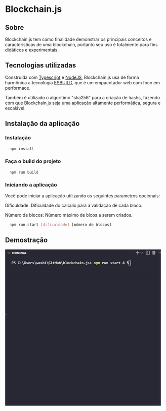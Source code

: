 # Blockchain.js

## Sobre

Blockchain.js tem como finalidade demonstrar os principais conceitos e características de uma blockchain, portanto seu uso é totalmente para fins didáticos e experimentais.

## Tecnologias utilizadas

Construída com [Typescript](https://www.typescriptlang.org/) e [NodeJS](https://nodejs.org/en), Blockchain.js usa de forma harmônica a tecnologia [ESBUILD](https://esbuild.github.io/), que é um empacotador web com foco em performace.

Também é utilizado o algorítimo "sha256" para a criação de hashs, fazendo com que Blockchain.js seja uma aplicação altamente performática, segura e escalável.

## Instalação da aplicação

### Instalação 

```bash
  npm install
```

### Faça o build do projeto

```bash
  npm run build
```

### Iniciando a aplicação

Você pode iniciar a aplicação utilizando os seguintes parametros opcionais:

Dificuldade: Dificuldade do calculo para a validação de cada bloco.

Número de blocos: Número máximo de blcos a serem criados.

```bash
  npm run start [dificuldade] [número de blocos]
```

## Demostração

![Demo](/public/demo_start.gif)

